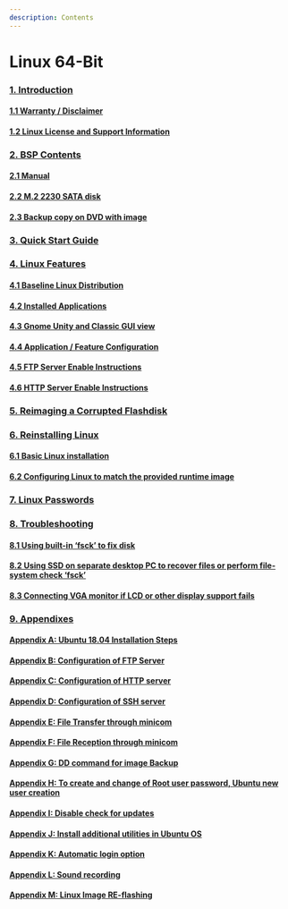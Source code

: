 ```yaml
---
description: Contents
---
```


# Linux 64-Bit

### [1. Introduction](1-introduction/)

#### &#x20;   [1.1  Warranty / Disclaimer](1-introduction/1.1-warranty-disclaimer.md)

#### &#x20;   [1.2  Linux License and Support Information](1-introduction/1.2-linux-license-and-support-information.md)

### [2. BSP Contents](2-bsp-contents/)

#### &#x20;   [2.1 Manual](2-bsp-contents/2.1-manual.md)

#### &#x20;   [2.2 M.2 2230 SATA disk](2-bsp-contents/2.2-m.2-2230-sata-disk.md)

#### [    2.3 Backup copy on DVD with image](2-bsp-contents/2.3-backup-copy-on-dvd-with-image.md)

### [3. Quick Start Guide](../../../aries/qnx-bsp-manual/qnx-7.0-32-bit/3.-quick-start-guide.md)

### [4. Linux Features](4-linux-features/)

#### &#x20;   [4.1 Baseline Linux Distribution](4-linux-features/4.1-baseline-linux-distribution.md)

#### &#x20;   [4.2 Installed Applications](4-linux-features/4.2-installed-applications.md)

#### &#x20;   [4.3 Gnome Unity and Classic GUI view](4-linux-features/4.3-gnome-unity-and-classic-gui-view.md)

#### &#x20;   [4.4 Application / Feature Configuration](4-linux-features/4.4-application-feature-configuration.md)

#### &#x20;   [4.5 FTP Server Enable Instructions](4-linux-features/4.5-ftp-server-enable-instructions.md)

#### &#x20;   [4.6 HTTP Server Enable Instructions](4-linux-features/4.6-http-server-enable-instructions.md)

### [5. Reimaging a Corrupted Flashdisk](../../../aries/qnx-bsp-manual/qnx-7.0-32-bit/4.-reimaging-a-corrupted-flashdisk.md)

### [6. Reinstalling Linux](6-reinstalling-linux/)

#### &#x20;   [6.1 Basic Linux installation](6-reinstalling-linux/6.1-basic-linux-installation.md)

#### &#x20;   [6.2 Configuring Linux to match the provided runtime image](6-reinstalling-linux/6.2-configuring-linux-to-match-the-provided-runtime-image.md)

### [7. Linux Passwords](7-linux-passwords.md)

### [8. Troubleshooting](8-troubleshooting/)

#### &#x20;   [8.1 Using built-in ‘fsck’ to fix disk](8-troubleshooting/8.1-using-built-in-fsck-to-fix-disk.md)

#### &#x20;   [8.2 Using SSD on separate desktop PC to recover files or perform file-system check ‘fsck’](8-troubleshooting/8.2-using-ssd-on-separate-desktop-pc-to-recover-files-or-perform-file-system-check-fsck.md)

#### &#x20;   [8.3 Connecting VGA monitor if LCD or other display support fails](8-troubleshooting/8.5-connecting-vga-monitor-if-lcd-or-other-display-support-fails.md)

### [9. Appendixes](9-appendices/)

#### &#x20;   [Appendix A: Ubuntu 18.04 Installation Steps](9-appendices/appendix-a-ubuntu-18.04-installation-steps.md)

#### &#x20;   [Appendix B: Configuration of FTP Server](9-appendices/appendix-b-configuration-of-ftp-server.md)

#### &#x20;   [Appendix C: Configuration of HTTP server](9-appendices/appendix-c-configuration-of-http-server.md)

#### &#x20;   [Appendix D: Configuration of SSH server](9-appendices/appendix-d-configuration-of-ssh-server.md)

#### &#x20;   [Appendix E: File Transfer through minicom](9-appendices/appendix-e-file-transfer-through-minicom.md)

#### &#x20;   [Appendix F: File Reception through minicom](9-appendices/appendix-f-file-reception-through-minicom.md)

#### &#x20;   [Appendix G: DD command for image Backup](9-appendices/appendix-g-dd-command-for-image-backup.md)

#### &#x20;   [Appendix H: To create and change of Root user password, Ubuntu new user creation](9-appendices/appendix-h-to-create-and-change-of-root-user-password-ubuntu-new-user-creation.md)

#### &#x20;   [Appendix I: Disable check for updates](9-appendices/appendix-i-disable-check-for-updates.md)

#### &#x20;   [Appendix J: Install additional utilities in Ubuntu OS](9-appendices/appendix-j-install-additional-utilities-in-ubuntu-os.md)

#### &#x20;   [Appendix K: Automatic login option](9-appendices/appendix-l-automatic-login-option.md)

#### &#x20;   [Appendix L: Sound recording](9-appendices/appendix-m-sound-recording.md)

#### &#x20;   [Appendix M: Linux Image RE-flashing](9-appendices/appendix-n-linux-image-re-flashing.md)

